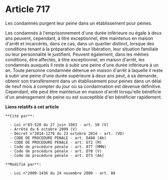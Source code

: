 # Article 717

Les condamnés purgent leur peine dans un établissement pour peines.

Les condamnés à l'emprisonnement d'une durée inférieure ou égale à deux ans peuvent, cependant, à titre exceptionnel, être
maintenus en maison d'arrêt et incarcérés, dans ce cas, dans un quartier distinct, lorsque des conditions tenant à la
préparation de leur libération, leur situation familiale ou leur personnalité le justifient. Peuvent également, dans les
mêmes conditions, être affectés, à titre exceptionnel, en maison d'arrêt, les condamnés auxquels il reste à subir une peine
d'une durée inférieure à un an. Toute personne condamnée détenue en maison d'arrêt à laquelle il reste à subir une peine
d'une durée supérieure à deux ans peut, à sa demande, obtenir son transfèrement dans un établissement pour peines dans un
délai de neuf mois à compter du jour où sa condamnation est devenue définitive. Cependant, elle peut être maintenue en maison
d'arrêt lorsqu'elle bénéficie d'un aménagement de peine ou est susceptible d'en bénéficier rapidement.

**Liens relatifs à cet article**

	**Cité par**:

	  - Loi n°83-520 du 27 juin 1983 - art. 58 (V)
	  - Arrêté du 6 octobre 2009 (V)
	  - Décret n°2014-1279 du 23 octobre 2014 - art. (VD)
	  - CODE DE PROCEDURE PENALE - art. D488 (Ab)
	  - CODE DE PROCEDURE PENALE - art. D72 (M)
	  - Code de procédure pénale - art. 877 (MMN)
	  - Code de procédure pénale - art. D70 (V)
	  - Code de procédure pénale - art. D73 (Ab)

	**Modifié par**:

	  - Loi n°2009-1436 du 24 novembre 2009 - art. 88
